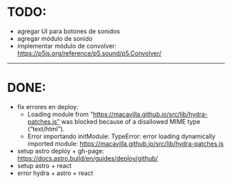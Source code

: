 # TODO:

- agregar UI para botones de sonidos
- agregar módulo de sonido
- implementar módulo de convolver: https://p5js.org/reference/p5.sound/p5.Convolver/

---

# DONE:

- fix errores en deploy:
  - Loading module from “https://macavilla.github.io/src/lib/hydra-patches.js” was blocked because of a disallowed MIME type (“text/html”).
  - Error importando initModule: TypeError: error loading dynamically imported module: https://macavilla.github.io/src/lib/hydra-patches.js
- setup astro deploy + gh-page: https://docs.astro.build/en/guides/deploy/github/
- setup astro + react
- error hydra + astro + react
